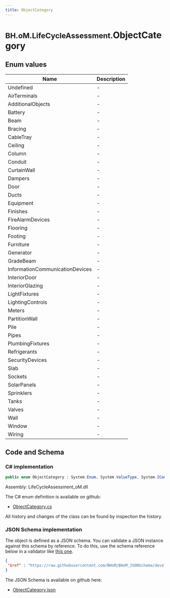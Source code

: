 ```yaml
---
title: ObjectCategory
---
```


# <small>BH.oM.LifeCycleAssessment.</small>**ObjectCategory**



## Enum values

| Name            | Description                                                    |
|-----------------|----------------------------------------------------------------|
| Undefined |  -  |
| AirTerminals |  -  |
| AdditionalObjects |  -  |
| Battery |  -  |
| Beam |  -  |
| Bracing |  -  |
| CableTray |  -  |
| Ceiling |  -  |
| Column |  -  |
| Conduit |  -  |
| CurtainWall |  -  |
| Dampers |  -  |
| Door |  -  |
| Ducts |  -  |
| Equipment |  -  |
| Finishes |  -  |
| FireAlarmDevices |  -  |
| Flooring |  -  |
| Footing |  -  |
| Furniture |  -  |
| Generator |  -  |
| GradeBeam |  -  |
| InformationCommunicationDevices |  -  |
| InteriorDoor |  -  |
| InteriorGlazing |  -  |
| LightFixtures |  -  |
| LightingControls |  -  |
| Meters |  -  |
| PartitionWall |  -  |
| Pile |  -  |
| Pipes |  -  |
| PlumbingFixtures |  -  |
| Refrigerants |  -  |
| SecurityDevices |  -  |
| Slab |  -  |
| Sockets |  -  |
| SolarPanels |  -  |
| Sprinklers |  -  |
| Tanks |  -  |
| Valves |  -  |
| Wall |  -  |
| Window |  -  |
| Wiring |  -  |


## Code and Schema

### C# implementation

``` C# title="C#"
public enum ObjectCategory : System.Enum, System.ValueType, System.IComparable, System.ISpanFormattable, System.IFormattable, System.IConvertible
```

Assembly: LifeCycleAssessment_oM.dll

The C# enum definition is available on github:

- [ObjectCategory.cs](https://github.com/BHoM/BHoM/blob/develop/LifeCycleAssessment_oM/Enums\ObjectCategory.cs)

All history and changes of the class can be found by inspection the history.
### JSON Schema implementation

The object is defined as a JSON schema. You can validate a JSON instance against this schema by reference. To do this, use the schema reference below in a validator like [this one](https://www.jsonschemavalidator.net/).

``` json title="JSON Schema"
{
 "$ref" : "https://raw.githubusercontent.com/BHoM/BHoM_JSONSchema/develop/LifeCycleAssessment_oM/ObjectCategory.json"
}
```

The JSON Schema is available on github here:

- [ObjectCategory.json](https://github.com/BHoM/BHoM_JSONSchema/blob/develop/LifeCycleAssessment_oM/ObjectCategory.json)
